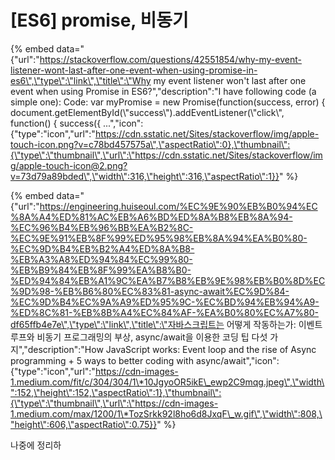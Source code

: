 # \[ES6\] promise, 비동기

{% embed data="{\"url\":\"https://stackoverflow.com/questions/42551854/why-my-event-listener-wont-last-after-one-event-when-using-promise-in-es6\",\"type\":\"link\",\"title\":\"Why my event listener won\'t last after one event when using Promise in ES6?\",\"description\":\"I have following code \(a simple one\):  Code:    var myPromise = new Promise\(function\(success, error\) {   document.getElementById\(\\"success\\"\).addEventListener\(\\"click\\", function\(\) {     success\({ ...\",\"icon\":{\"type\":\"icon\",\"url\":\"https://cdn.sstatic.net/Sites/stackoverflow/img/apple-touch-icon.png?v=c78bd457575a\",\"aspectRatio\":0},\"thumbnail\":{\"type\":\"thumbnail\",\"url\":\"https://cdn.sstatic.net/Sites/stackoverflow/img/apple-touch-icon@2.png?v=73d79a89bded\",\"width\":316,\"height\":316,\"aspectRatio\":1}}" %}



{% embed data="{\"url\":\"https://engineering.huiseoul.com/%EC%9E%90%EB%B0%94%EC%8A%A4%ED%81%AC%EB%A6%BD%ED%8A%B8%EB%8A%94-%EC%96%B4%EB%96%BB%EA%B2%8C-%EC%9E%91%EB%8F%99%ED%95%98%EB%8A%94%EA%B0%80-%EC%9D%B4%EB%B2%A4%ED%8A%B8-%EB%A3%A8%ED%94%84%EC%99%80-%EB%B9%84%EB%8F%99%EA%B8%B0-%ED%94%84%EB%A1%9C%EA%B7%B8%EB%9E%98%EB%B0%8D%EC%9D%98-%EB%B6%80%EC%83%81-async-await%EC%9D%84-%EC%9D%B4%EC%9A%A9%ED%95%9C-%EC%BD%94%EB%94%A9-%ED%8C%81-%EB%8B%A4%EC%84%AF-%EA%B0%80%EC%A7%80-df65ffb4e7e\",\"type\":\"link\",\"title\":\"자바스크립트는 어떻게 작동하는가: 이벤트 루프와 비동기 프로그래밍의 부상, async/await을 이용한 코딩 팁 다섯 가지\",\"description\":\"How JavaScript works: Event loop and the rise of Async programming + 5 ways to better coding with async/await\",\"icon\":{\"type\":\"icon\",\"url\":\"https://cdn-images-1.medium.com/fit/c/304/304/1\*10JgyoOR5ikE\_ewp2C9mqg.jpeg\",\"width\":152,\"height\":152,\"aspectRatio\":1},\"thumbnail\":{\"type\":\"thumbnail\",\"url\":\"https://cdn-images-1.medium.com/max/1200/1\*TozSrkk92l8ho6d8JxqF\_w.gif\",\"width\":808,\"height\":606,\"aspectRatio\":0.75}}" %}



나중에 정리하

